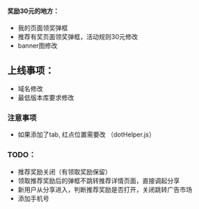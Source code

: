 
#### 奖励30元的地方：
  - 我的页面领奖弹框
  - 推荐有奖页面领奖弹框，活动规则30元修改
  - banner图修改

## 上线事项：
  - 域名修改
  - 最低版本库要求修改

### 注意事项
  - 如果添加了tab, 红点位置需要改 （dotHelper.js）

### TODO：
  - 推荐奖励关闭（有领取奖励保留）
  - 领取推荐奖励后的弹框不跳转推荐详情页面，直接调起分享
  - 新用户从分享进入，判断推荐奖励是否打开，关闭跳转广告市场
  - 添加手机号

